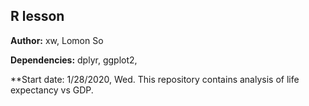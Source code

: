 
## R lesson
**Author:** xw, Lomon So

**Dependencies:** dplyr, ggplot2,

**Start date: 1/28/2020, Wed.
This repository contains analysis of life expectancy vs GDP.

